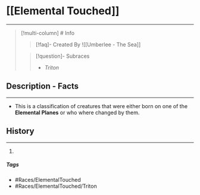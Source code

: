 # [[Elemental Touched]] 
---
>[!multi-column] # Info
>>[!faq]- Created By
>>![[Umberlee - The Sea]]
>
>>[!question]-  Subraces
>> - *Triton*

## Description - Facts
---
- This is a classification of creatures that were either born on one of the **Elemental Planes** or who where changed by them.

## History
---
1. 

##### Tags
- #Races/ElementalTouched 
- #Races/ElementalTouched/Triton
